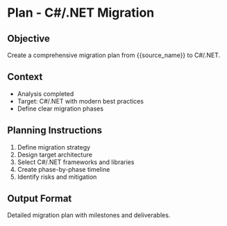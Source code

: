 # Plan - C#/.NET Migration

## Objective
Create a comprehensive migration plan from {{source_name}} to C#/.NET.

## Context
- Analysis completed
- Target: C#/.NET with modern best practices
- Define clear migration phases

## Planning Instructions
1. Define migration strategy
2. Design target architecture
3. Select C#/.NET frameworks and libraries
4. Create phase-by-phase timeline
5. Identify risks and mitigation

## Output Format
Detailed migration plan with milestones and deliverables.
